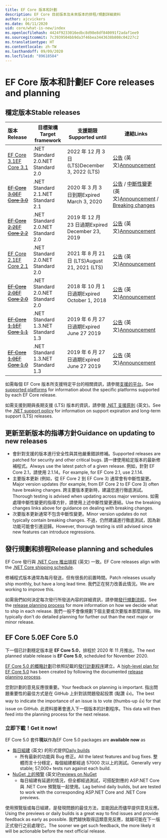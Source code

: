 ```yaml
---
title: EF Core 版本和計劃
description: EF Core 目前版本及未來版本的排程/規劃詳細資料
author: ajcvickers
ms.date: 06/11/2020
uid: core/what-is-new/index
ms.openlocfilehash: 4424f9233016edbc8d98e8df840091f2adaf1ee9
ms.sourcegitcommit: 7c3939504bb9da3f46bea3443638b808c04227c2
ms.translationtype: HT
ms.contentlocale: zh-TW
ms.lasthandoff: 09/09/2020
ms.locfileid: "89618584"
---
```

# <a name="ef-core-releases-and-planning"></a><span data-ttu-id="fe062-103">EF Core 版本和計劃</span><span class="sxs-lookup"><span data-stu-id="fe062-103">EF Core releases and planning</span></span>

## <a name="stable-releases"></a><span data-ttu-id="fe062-104">穩定版本</span><span class="sxs-lookup"><span data-stu-id="fe062-104">Stable releases</span></span>

| <span data-ttu-id="fe062-105">版本</span><span class="sxs-lookup"><span data-stu-id="fe062-105">Release</span></span> | <span data-ttu-id="fe062-106">目標架構</span><span class="sxs-lookup"><span data-stu-id="fe062-106">Target framework</span></span> | <span data-ttu-id="fe062-107">支援期限</span><span class="sxs-lookup"><span data-stu-id="fe062-107">Supported until</span></span> | <span data-ttu-id="fe062-108">連結</span><span class="sxs-lookup"><span data-stu-id="fe062-108">Links</span></span>
|:--------|------------------|-----------------|------
| [<span data-ttu-id="fe062-109">EF Core 3.1</span><span class="sxs-lookup"><span data-stu-id="fe062-109">EF Core 3.1</span></span>](https://www.nuget.org/packages/Microsoft.EntityFrameworkCore) | <span data-ttu-id="fe062-110">.NET Standard 2.0</span><span class="sxs-lookup"><span data-stu-id="fe062-110">.NET Standard 2.0</span></span> | <span data-ttu-id="fe062-111">2022 年 12 月 3 日 (LTS)</span><span class="sxs-lookup"><span data-stu-id="fe062-111">December 3, 2022 (LTS)</span></span> | <span data-ttu-id="fe062-112">[公告](https://devblogs.microsoft.com/dotnet/announcing-entity-framework-core-3-1-and-entity-framework-6-4/) \(英文\)</span><span class="sxs-lookup"><span data-stu-id="fe062-112">[Announcement](https://devblogs.microsoft.com/dotnet/announcing-entity-framework-core-3-1-and-entity-framework-6-4/)</span></span>
| <span data-ttu-id="fe062-113">~~[EF Core 3.0](https://www.nuget.org/packages/Microsoft.EntityFrameworkCore/3.0.3)~~</span><span class="sxs-lookup"><span data-stu-id="fe062-113">~~[EF Core 3.0](https://www.nuget.org/packages/Microsoft.EntityFrameworkCore/3.0.3)~~</span></span> | <span data-ttu-id="fe062-114">.NET Standard 2.1</span><span class="sxs-lookup"><span data-stu-id="fe062-114">.NET Standard 2.1</span></span> | <span data-ttu-id="fe062-115">2020 年 3 月 3 日到期</span><span class="sxs-lookup"><span data-stu-id="fe062-115">Expired March 3, 2020</span></span> | <span data-ttu-id="fe062-116">[公告](https://devblogs.microsoft.com/dotnet/announcing-ef-core-3-0-and-ef-6-3-general-availability/) / [中斷性變更](xref:core/what-is-new/ef-core-3.x/breaking-changes) \(英文\)</span><span class="sxs-lookup"><span data-stu-id="fe062-116">[Announcement](https://devblogs.microsoft.com/dotnet/announcing-ef-core-3-0-and-ef-6-3-general-availability/) / [Breaking changes](xref:core/what-is-new/ef-core-3.x/breaking-changes)</span></span>
| <span data-ttu-id="fe062-117">~~[EF Core 2.2](https://www.nuget.org/packages/Microsoft.EntityFrameworkCore/2.2.6)~~</span><span class="sxs-lookup"><span data-stu-id="fe062-117">~~[EF Core 2.2](https://www.nuget.org/packages/Microsoft.EntityFrameworkCore/2.2.6)~~</span></span> | <span data-ttu-id="fe062-118">.NET Standard 2.0</span><span class="sxs-lookup"><span data-stu-id="fe062-118">.NET Standard 2.0</span></span> | <span data-ttu-id="fe062-119">2019 年 12 月 23 日過期</span><span class="sxs-lookup"><span data-stu-id="fe062-119">Expired December 23, 2019</span></span> | <span data-ttu-id="fe062-120">[公告](https://devblogs.microsoft.com/dotnet/announcing-entity-framework-core-2-2/) \(英文\)</span><span class="sxs-lookup"><span data-stu-id="fe062-120">[Announcement](https://devblogs.microsoft.com/dotnet/announcing-entity-framework-core-2-2/)</span></span>
| [<span data-ttu-id="fe062-121">EF Core 2.1</span><span class="sxs-lookup"><span data-stu-id="fe062-121">EF Core 2.1</span></span>](https://www.nuget.org/packages/Microsoft.EntityFrameworkCore/2.1.14) | <span data-ttu-id="fe062-122">.NET Standard 2.0</span><span class="sxs-lookup"><span data-stu-id="fe062-122">.NET Standard 2.0</span></span> | <span data-ttu-id="fe062-123">2021 年 8 月 21 日 (LTS)</span><span class="sxs-lookup"><span data-stu-id="fe062-123">August 21, 2021 (LTS)</span></span> | <span data-ttu-id="fe062-124">[公告](https://devblogs.microsoft.com/dotnet/announcing-entity-framework-core-2-1/) \(英文\)</span><span class="sxs-lookup"><span data-stu-id="fe062-124">[Announcement](https://devblogs.microsoft.com/dotnet/announcing-entity-framework-core-2-1/)</span></span>
| <span data-ttu-id="fe062-125">~~[EF Core 2.0](https://www.nuget.org/packages/Microsoft.EntityFrameworkCore/2.0.3)~~</span><span class="sxs-lookup"><span data-stu-id="fe062-125">~~[EF Core 2.0](https://www.nuget.org/packages/Microsoft.EntityFrameworkCore/2.0.3)~~</span></span> | <span data-ttu-id="fe062-126">.NET Standard 2.0</span><span class="sxs-lookup"><span data-stu-id="fe062-126">.NET Standard 2.0</span></span> | <span data-ttu-id="fe062-127">2018 年 10 月 1 日過期</span><span class="sxs-lookup"><span data-stu-id="fe062-127">Expired October 1, 2018</span></span> | <span data-ttu-id="fe062-128">[公告](https://devblogs.microsoft.com/dotnet/announcing-entity-framework-core-2-0/) \(英文\)</span><span class="sxs-lookup"><span data-stu-id="fe062-128">[Announcement](https://devblogs.microsoft.com/dotnet/announcing-entity-framework-core-2-0/)</span></span>
| <span data-ttu-id="fe062-129">~~[EF Core 1.1](https://www.nuget.org/packages/Microsoft.EntityFrameworkCore/1.1.6)~~</span><span class="sxs-lookup"><span data-stu-id="fe062-129">~~[EF Core 1.1](https://www.nuget.org/packages/Microsoft.EntityFrameworkCore/1.1.6)~~</span></span> | <span data-ttu-id="fe062-130">.NET Standard 1.3</span><span class="sxs-lookup"><span data-stu-id="fe062-130">.NET Standard 1.3</span></span> | <span data-ttu-id="fe062-131">2019 年 6 月 27 日過期</span><span class="sxs-lookup"><span data-stu-id="fe062-131">Expired June 27 2019</span></span> | <span data-ttu-id="fe062-132">[公告](https://devblogs.microsoft.com/dotnet/announcing-entity-framework-core-1-1/) \(英文\)</span><span class="sxs-lookup"><span data-stu-id="fe062-132">[Announcement](https://devblogs.microsoft.com/dotnet/announcing-entity-framework-core-1-1/)</span></span>
| <span data-ttu-id="fe062-133">~~[EF Core 1.0](https://www.nuget.org/packages/Microsoft.EntityFrameworkCore/1.0.6)~~</span><span class="sxs-lookup"><span data-stu-id="fe062-133">~~[EF Core 1.0](https://www.nuget.org/packages/Microsoft.EntityFrameworkCore/1.0.6)~~</span></span> | <span data-ttu-id="fe062-134">.NET Standard 1.3</span><span class="sxs-lookup"><span data-stu-id="fe062-134">.NET Standard 1.3</span></span> | <span data-ttu-id="fe062-135">2019 年 6 月 27 日過期</span><span class="sxs-lookup"><span data-stu-id="fe062-135">Expired June 27 2019</span></span> | <span data-ttu-id="fe062-136">[公告](https://devblogs.microsoft.com/dotnet/entity-framework-core-1-0-0-available/) \(英文\)</span><span class="sxs-lookup"><span data-stu-id="fe062-136">[Announcement](https://devblogs.microsoft.com/dotnet/entity-framework-core-1-0-0-available/)</span></span>

<span data-ttu-id="fe062-137">如需每個 EF Core 版本所支援特定平台的相關資訊，請參閱[支援的平台](xref:core/platforms/index)。</span><span class="sxs-lookup"><span data-stu-id="fe062-137">See [supported platforms](xref:core/platforms/index) for information about the specific platforms supported by each EF Core release.</span></span>

<span data-ttu-id="fe062-138">如需支援到期與長期支援 (LTS) 版本的資訊，請參閱 [.NET 支援原則](https://dotnet.microsoft.com/platform/support/policy/dotnet-core) \(英文\)。</span><span class="sxs-lookup"><span data-stu-id="fe062-138">See the [.NET support policy](https://dotnet.microsoft.com/platform/support/policy/dotnet-core) for information on support expiration and long-term support (LTS) releases.</span></span>

## <a name="guidance-on-updating-to-new-releases"></a><span data-ttu-id="fe062-139">更新至新版本的指導方針</span><span class="sxs-lookup"><span data-stu-id="fe062-139">Guidance on updating to new releases</span></span>

* <span data-ttu-id="fe062-140">會針對支援的版本進行安全性與其他嚴重錯誤修補。</span><span class="sxs-lookup"><span data-stu-id="fe062-140">Supported releases are patched for security and other critical bugs.</span></span> <span data-ttu-id="fe062-141">請一律使用給定版本的最新修補程式。</span><span class="sxs-lookup"><span data-stu-id="fe062-141">Always use the latest patch of a given release.</span></span> <span data-ttu-id="fe062-142">例如，針對 EF Core 2.1，請使用 2.1.14。</span><span class="sxs-lookup"><span data-stu-id="fe062-142">For example, for EF Core 2.1, use 2.1.14.</span></span>
* <span data-ttu-id="fe062-143">主要版本更新 (例如，從 EF Core 2 到 EF Core 3) 通常會有中斷性變更。</span><span class="sxs-lookup"><span data-stu-id="fe062-143">Major version updates (for example, from EF Core 2 to EF Core 3) often have breaking changes.</span></span> <span data-ttu-id="fe062-144">跨主要版本更新時，建議您進行徹底測試。</span><span class="sxs-lookup"><span data-stu-id="fe062-144">Thorough testing is advised when updating across major versions.</span></span> <span data-ttu-id="fe062-145">如需處理中斷性變更的指導方針，請使用上述中斷性變更連結。</span><span class="sxs-lookup"><span data-stu-id="fe062-145">Use the breaking changes links above for guidance on dealing with breaking changes.</span></span>
* <span data-ttu-id="fe062-146">次要版本更新通常不包含中斷性變更。</span><span class="sxs-lookup"><span data-stu-id="fe062-146">Minor version updates do not typically contain breaking changes.</span></span> <span data-ttu-id="fe062-147">不過，仍然建議進行徹底測試，因為新功能可能會引進迴歸。</span><span class="sxs-lookup"><span data-stu-id="fe062-147">However, thorough testing is still advised since new features can introduce regressions.</span></span>

## <a name="release-planning-and-schedules"></a><span data-ttu-id="fe062-148">發行規劃和排程</span><span class="sxs-lookup"><span data-stu-id="fe062-148">Release planning and schedules</span></span>

<span data-ttu-id="fe062-149">EF Core 發行與 [.NET Core 推出排程](https://github.com/dotnet/core/blob/master/roadmap.md) \(英文\) 一致。</span><span class="sxs-lookup"><span data-stu-id="fe062-149">EF Core releases align with the [.NET Core shipping schedule](https://github.com/dotnet/core/blob/master/roadmap.md).</span></span>

<span data-ttu-id="fe062-150">修補程式版本通常為每月發送，但有很長的前置時間。</span><span class="sxs-lookup"><span data-stu-id="fe062-150">Patch releases usually ship monthly, but have a long lead time.</span></span>
<span data-ttu-id="fe062-151">我們正在努力改善此情況。</span><span class="sxs-lookup"><span data-stu-id="fe062-151">We are working to improve this.</span></span>

<span data-ttu-id="fe062-152">如需我們如何決定每次發行所發送內容的詳細資訊，請參閱[發行規劃流程](xref:core/what-is-new/release-planning)。</span><span class="sxs-lookup"><span data-stu-id="fe062-152">See the [release planning process](xref:core/what-is-new/release-planning) for more information on how we decide what to ship in each release.</span></span>
<span data-ttu-id="fe062-153">我們一般不會像規劃下個主要或次要版本那麼詳細。</span><span class="sxs-lookup"><span data-stu-id="fe062-153">We typically don't do detailed planning for further out than the next major or minor release.</span></span>

## <a name="ef-core-50"></a><span data-ttu-id="fe062-154">EF Core 5.0</span><span class="sxs-lookup"><span data-stu-id="fe062-154">EF Core 5.0</span></span>

<span data-ttu-id="fe062-155">下一個已計劃穩定版本是 **EF Core 5.0**，排程於 2020 年 11 月推出。</span><span class="sxs-lookup"><span data-stu-id="fe062-155">The next planned stable release is **EF Core 5.0**, scheduled for November 2020.</span></span>

<span data-ttu-id="fe062-156">[EF Core 5.0 的概略計劃](xref:core/what-is-new/ef-core-5.0/plan)已依照記載的[發行計劃程序](xref:core/what-is-new/release-planning)建立。</span><span class="sxs-lookup"><span data-stu-id="fe062-156">A [high-level plan for EF Core 5.0](xref:core/what-is-new/ef-core-5.0/plan) has been created by following the documented [release planning process](xref:core/what-is-new/release-planning).</span></span>

<span data-ttu-id="fe062-157">您對計劃的意見反應很重要。</span><span class="sxs-lookup"><span data-stu-id="fe062-157">Your feedback on planning is important.</span></span>
<span data-ttu-id="fe062-158">指出問題重要性的最佳方式是在 GitHub 上針對該問題發起投票 (點讚 👍)。</span><span class="sxs-lookup"><span data-stu-id="fe062-158">The best way to indicate the importance of an issue is to vote (thumbs-up 👍) for that issue on GitHub.</span></span>
<span data-ttu-id="fe062-159">此資料接著會進入下一個版本的計劃程序。</span><span class="sxs-lookup"><span data-stu-id="fe062-159">This data will then feed into the planning process for the next release.</span></span>

### <a name="get-it-now"></a><span data-ttu-id="fe062-160">立即下載！</span><span class="sxs-lookup"><span data-stu-id="fe062-160">Get it now!</span></span>

<span data-ttu-id="fe062-161">EF Core 5.0 套件**現以**作為</span><span class="sxs-lookup"><span data-stu-id="fe062-161">EF Core 5.0 packages are **available now** as</span></span>

* <span data-ttu-id="fe062-162">[每日組建](https://github.com/dotnet/aspnetcore/blob/master/docs/DailyBuilds.md) (英文) 的形式提供</span><span class="sxs-lookup"><span data-stu-id="fe062-162">[Daily builds](https://github.com/dotnet/aspnetcore/blob/master/docs/DailyBuilds.md)</span></span>
  * <span data-ttu-id="fe062-163">所有最新的功能與 Bug 修正。</span><span class="sxs-lookup"><span data-stu-id="fe062-163">All the latest features and bug fixes.</span></span> <span data-ttu-id="fe062-164">整體而言十分穩定，每個組建都經過 57000 次以上的測試。</span><span class="sxs-lookup"><span data-stu-id="fe062-164">Generally very stable; 57,000+ tests run against each build.</span></span>
* <span data-ttu-id="fe062-165">[NuGet 上的預覽](https://www.nuget.org/packages/Microsoft.EntityFrameworkCore) (英文)</span><span class="sxs-lookup"><span data-stu-id="fe062-165">[Previews on NuGet](https://www.nuget.org/packages/Microsoft.EntityFrameworkCore)</span></span>
  * <span data-ttu-id="fe062-166">每日組建有延遲的情況，但全都經過測試，可搭配對應的 ASP.NET Core 與 .NET Core 預覽版一起使用。</span><span class="sxs-lookup"><span data-stu-id="fe062-166">Lag behind daily builds, but are tested to work with the corresponding ASP.NET Core and .NET Core previews.</span></span>

<span data-ttu-id="fe062-167">使用預覽版或每日組建，是發現問題的最佳方法，並能因此而儘早提供意見反應。</span><span class="sxs-lookup"><span data-stu-id="fe062-167">Using the previews or daily builds is a great way to find issues and provide feedback as early as possible.</span></span>
<span data-ttu-id="fe062-168">我們越快取得這類意見反應，就越可能在下一版正式發行之前處理它。</span><span class="sxs-lookup"><span data-stu-id="fe062-168">The sooner we get such feedback, the more likely it will be actionable before the next official release.</span></span>
